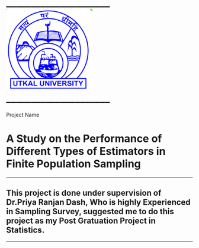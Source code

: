 # _____________________ <img  src="https://github.com/neoaman/Auxiliary-Information/blob/master/UU_LOGO.png?raw=true">_____________________

Project Name 
# A Study on the Performance of Different Types of Estimators in Finite Population Sampling  

<hr>

## This project is done under supervision of Dr.Priya Ranjan Dash, Who is highly Experienced in Sampling Survey, suggested me to do this project as my Post Gratuation Project in Statistics.

<hr>

